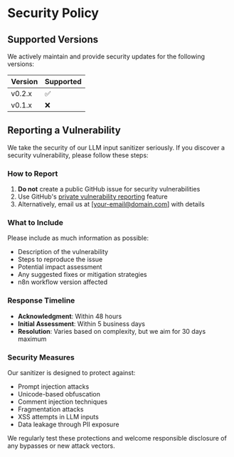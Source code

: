 # Security Policy

## Supported Versions

We actively maintain and provide security updates for the following versions:

| Version | Supported          |
| ------- | ------------------ |
| v0.2.x  | :white_check_mark: |
| v0.1.x  | :x:                |

## Reporting a Vulnerability

We take the security of our LLM input sanitizer seriously. If you discover a security vulnerability, please follow these steps:

### How to Report

1. **Do not** create a public GitHub issue for security vulnerabilities
2. Use GitHub's [private vulnerability reporting](https://github.com/username/llm-input-sanitizer-n8n/security/advisories/new) feature
3. Alternatively, email us at [your-email@domain.com] with details

### What to Include

Please include as much information as possible:

- Description of the vulnerability
- Steps to reproduce the issue
- Potential impact assessment
- Any suggested fixes or mitigation strategies
- n8n workflow version affected

### Response Timeline

- **Acknowledgment**: Within 48 hours
- **Initial Assessment**: Within 5 business days
- **Resolution**: Varies based on complexity, but we aim for 30 days maximum

### Security Measures

Our sanitizer is designed to protect against:
- Prompt injection attacks
- Unicode-based obfuscation
- Comment injection techniques
- Fragmentation attacks
- XSS attempts in LLM inputs
- Data leakage through PII exposure

We regularly test these protections and welcome responsible disclosure of any bypasses or new attack vectors.